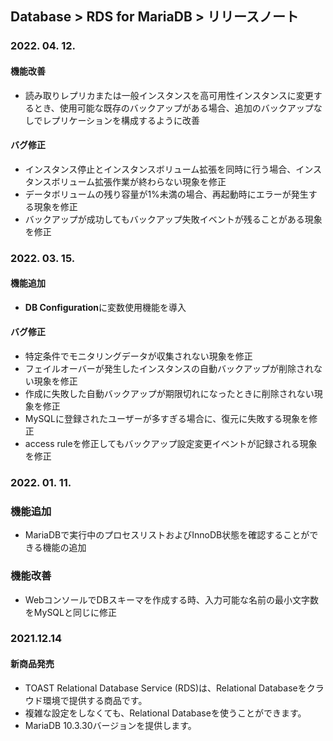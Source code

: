 ## Database > RDS for MariaDB > リリースノート

### 2022. 04. 12.

#### 機能改善

* 読み取りレプリカまたは一般インスタンスを高可用性インスタンスに変更するとき、使用可能な既存のバックアップがある場合、追加のバックアップなしでレプリケーションを構成するように改善

#### バグ修正

* インスタンス停止とインスタンスボリューム拡張を同時に行う場合、インスタンスボリューム拡張作業が終わらない現象を修正
* データボリュームの残り容量が1%未満の場合、再起動時にエラーが発生する現象を修正
* バックアップが成功してもバックアップ失敗イベントが残ることがある現象を修正

### 2022. 03. 15.

#### 機能追加

* **DB Configuration**に変数使用機能を導入

#### バグ修正

* 特定条件でモニタリングデータが収集されない現象を修正
* フェイルオーバーが発生したインスタンスの自動バックアップが削除されない現象を修正
* 作成に失敗した自動バックアップが期限切れになったときに削除されない現象を修正
* MySQLに登録されたユーザーが多すぎる場合に、復元に失敗する現象を修正
* access ruleを修正してもバックアップ設定変更イベントが記録される現象を修正

### 2022. 01. 11.

### 機能追加

* MariaDBで実行中のプロセスリストおよびInnoDB状態を確認することができる機能の追加

### 機能改善

* WebコンソールでDBスキーマを作成する時、入力可能な名前の最小文字数をMySQLと同じに修正

### 2021.12.14

#### 新商品発売

- TOAST Relational Database Service (RDS)は、Relational Databaseをクラウド環境で提供する商品です。
- 複雑な設定をしなくても、Relational Databaseを使うことができます。
- MariaDB 10.3.30バージョンを提供します。
